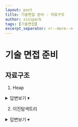 ```yaml
---
layout: post
title: 기술면접 준비 - 자료구조
author: sisipark
tags: [기술면접]
excerpt_separator: <!--more-->
---
```


# 기술 면접 준비


## 자료구조
<!--more-->

1. Heap
<details>
  <summary>답변보기 ▾</summary>
  <div markdown="1">
    완전 이진트리의 일종.
    여러 값 중 최대값과 최소값을 빠르게 찾아내도록 만들어진 자료구조
    우선순퀴 큐에 주로 사용된다
    느슨한 정렬상태를 유지한다
    최대 힙과 최소힙으로 구분
    배열을 이용해 구현한다
    - 왼쪽 자식의 인덱스 = (부모의 인덱스) * 2
    - 오른쪽 자식의 인덱스 = (부모의 인덱스) * 2 + 1
    - 오른쪽 자식의 인덱스 = (부모의 인덱스) * 2 + 1
    힙의 삽입과 삭제는 O(log n)

  </div>
</details>

2. 이진탐색트리
<details>
  <summary>답변보기 ▾</summary>
  <div markdown="1">
    왼쪽 자식은 부모보다 작고 오른쪽 자식은 부모보다 큰 이진트리
    중복된 노드가 없어야 함
    - 검색 목적 자료구조니까
    이진탐색트리의 순회는 중위순회(왼-루트-오)
    삽입,검색,삭제 O(log n) ~ O(n)
    - 편향트리(예를들어 왼쪽노드로만 죄다 몰린다면) 그땐 O(N)이다.
  </div>
</details>















